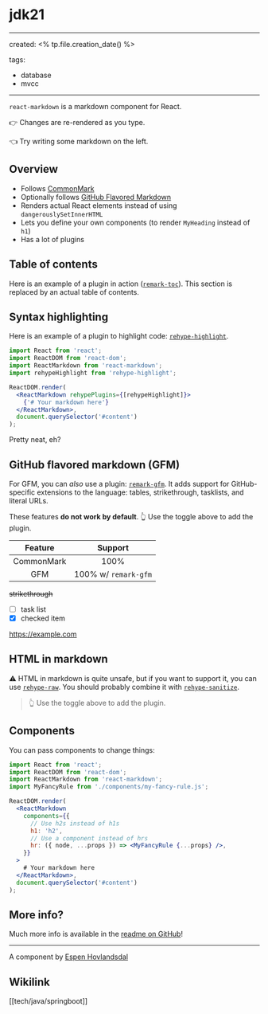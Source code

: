 # jdk21

---
created: <% tp.file.creation_date() %>

tags:

- database
- mvcc

---

`react-markdown` is a markdown component for React.

👉 Changes are re-rendered as you type.

👈 Try writing some markdown on the left.

## Overview

- Follows [CommonMark](https://commonmark.org)
- Optionally follows [GitHub Flavored Markdown](https://github.github.com/gfm/)
- Renders actual React elements instead of using `dangerouslySetInnerHTML`
- Lets you define your own components (to render `MyHeading` instead of `h1`)
- Has a lot of plugins

## Table of contents

Here is an example of a plugin in action
([`remark-toc`](https://github.com/remarkjs/remark-toc)).
This section is replaced by an actual table of contents.

## Syntax highlighting

Here is an example of a plugin to highlight code:
[`rehype-highlight`](https://github.com/rehypejs/rehype-highlight).

```jsx
import React from 'react';
import ReactDOM from 'react-dom';
import ReactMarkdown from 'react-markdown';
import rehypeHighlight from 'rehype-highlight';

ReactDOM.render(
  <ReactMarkdown rehypePlugins={[rehypeHighlight]}>
    {'# Your markdown here'}
  </ReactMarkdown>,
  document.querySelector('#content')
);
```

Pretty neat, eh?

## GitHub flavored markdown (GFM)

For GFM, you can _also_ use a plugin:
[`remark-gfm`](https://github.com/remarkjs/react-markdown#use).
It adds support for GitHub-specific extensions to the language:
tables, strikethrough, tasklists, and literal URLs.

These features **do not work by default**.
👆 Use the toggle above to add the plugin.

|  Feature   |       Support        |
|:----------:|:--------------------:|
| CommonMark |         100%         |
|    GFM     | 100% w/ `remark-gfm` |

~~strikethrough~~

- [ ] task list
- [x] checked item

https://example.com

## HTML in markdown

⚠️ HTML in markdown is quite unsafe, but if you want to support it, you can
use [`rehype-raw`](https://github.com/rehypejs/rehype-raw).
You should probably combine it with
[`rehype-sanitize`](https://github.com/rehypejs/rehype-sanitize).

> 👆 Use the toggle above to add the plugin.

## Components

You can pass components to change things:

```jsx
import React from 'react';
import ReactDOM from 'react-dom';
import ReactMarkdown from 'react-markdown';
import MyFancyRule from './components/my-fancy-rule.js';

ReactDOM.render(
  <ReactMarkdown
    components={{
      // Use h2s instead of h1s
      h1: 'h2',
      // Use a component instead of hrs
      hr: ({ node, ...props }) => <MyFancyRule {...props} />,
    }}
  >
    # Your markdown here
  </ReactMarkdown>,
  document.querySelector('#content')
);
```

## More info?

Much more info is available in the
[readme on GitHub](https://github.com/remarkjs/react-markdown)!

---

A component by [Espen Hovlandsdal](https://espen.codes/)

## Wikilink

[[tech/java/springboot]]
